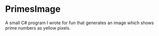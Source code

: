 # PrimesImage
 A small C# program I wrote for fun that generates an image which shows prime numbers as yellow pixels.
